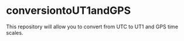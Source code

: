 # conversiontoUT1andGPS
This repository will allow you to convert from UTC to UT1 and GPS time scales.
